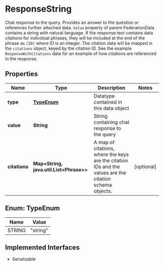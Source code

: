 

# ResponseString

Chat response to the query. Provides an answer to the question or references further attached data. `Value` property of parent FederationData contains a string with natural language. If the response text contains data citations for individual phrases, they will be included at the end of the phrase as `[ID]` where ID is an integer. The citation data will be mapped in the `citations` object, keyed by the citation ID. See the example `ResponseWithCitations` data for an example of how citations are referenced in the response. 

## Properties

Name | Type | Description | Notes
------------ | ------------- | ------------- | -------------
**type** | [**TypeEnum**](#TypeEnum) | Datatype contained in this data object | 
**value** | **String** | String containing chat response to the query | 
**citations** | **Map&lt;String, java.util.List&lt;Phrase&gt;&gt;** | A map of citations, where the keys are the citation IDs and the values are the citation schema objects. |  [optional]



## Enum: TypeEnum

Name | Value
---- | -----
STRING | &quot;string&quot;


## Implemented Interfaces

* Serializable


